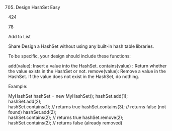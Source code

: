 705. Design HashSet
Easy

424

78

Add to List

Share
Design a HashSet without using any built-in hash table libraries.

To be specific, your design should include these functions:

add(value): Insert a value into the HashSet.
contains(value) : Return whether the value exists in the HashSet or not.
remove(value): Remove a value in the HashSet. If the value does not exist in the HashSet, do nothing.

Example:

MyHashSet hashSet = new MyHashSet();
hashSet.add(1);         
hashSet.add(2);         
hashSet.contains(1);    // returns true
hashSet.contains(3);    // returns false (not found)
hashSet.add(2);          
hashSet.contains(2);    // returns true
hashSet.remove(2);          
hashSet.contains(2);    // returns false (already removed)
